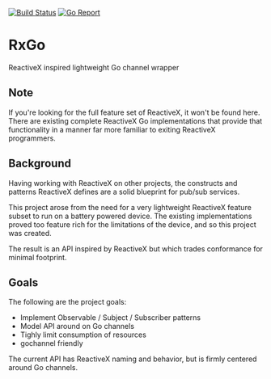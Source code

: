 [![Build Status](https://github.com/mlavergn/rxgo/workflows/CI/badge.svg?branch=master)](https://github.com/mlavergn/rxgo/actions)
[![Go Report](https://goreportcard.com/badge/github.com/mlavergn/rxgo)](https://goreportcard.com/report/github.com/mlavergn/rxgo)

# RxGo

ReactiveX inspired lightweight Go channel wrapper

## Note

If you're looking for the full feature set of ReactiveX, it won't be found here. There are existing complete ReactiveX Go implementations that provide that functionality in a manner far more familiar to exiting ReactiveX programmers.

## Background

Having working with ReactiveX on other projects, the constructs and patterns ReactiveX defines are a solid blueprint for pub/sub services.

This project arose from the need for a very lightweight ReactiveX feature subset to run on a battery powered device. The existing implementations proved too feature rich for the limitations of the device, and so this project was created.

The result is an API inspired by ReactiveX but which trades conformance for minimal footprint.

## Goals

The following are the project goals:

- Implement Observable / Subject / Subscriber patterns
- Model API around on Go channels
- Tighly limit consumption of resources
- gochannel friendly

The current API has ReactiveX naming and behavior, but is firmly centered around Go channels.
